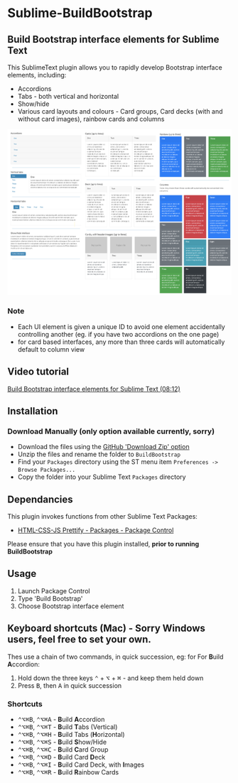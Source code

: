 # Sublime-BuildBootstrap

## Build Bootstrap interface elements for Sublime Text

This SublimeText plugin allows you to rapidly develop Bootstrap interface elements, including:

* Accordions
* Tabs - both vertical and horizontal
* Show/hide
* Various card layouts and colours - Card groups, Card decks (with and without card images), rainbow cards and columns


![Screencapture](tests/screencap.png)


### Note

* Each UI element is given a unique ID to avoid one element accidentally controlling another (eg. if you have two accordions on the one page)
* for card based interfaces, any more than three cards will automatically default to column view


## Video tutorial

[Build Bootstrap interface elements for Sublime Text (08:12)](https://www.youtube.com/embed/Z8MGYE1QJCc?rel=0)

## Installation

### Download Manually (only option available currently, sorry)

* Download the files using the [GitHub 'Download Zip' option](https://github.com/BirdyOz/Sublime-BuildBanner/archive/refs/heads/master.zip)
* Unzip the files and rename the folder to `BuildBootstrap`
* Find your `Packages` directory using the ST menu item  `Preferences -> Browse Packages...`
* Copy the folder into your Sublime Text `Packages` directory

## Dependancies

This plugin invokes functions from other Sublime Text Packages:

<ul>
    <li><a href="https://packagecontrol.io/packages/HTML-CSS-JS%20Prettify" target="_blank">HTML-CSS-JS Prettify - Packages - Package Control</a></li>
</ul>

Please ensure that you have this plugin installed, **prior to running BuildBootstrap**

## Usage

1. Launch Package Control
2. Type 'Build Bootstrap'
3. Choose Bootstrap interface element

## Keyboard shortcuts (Mac) - Sorry Windows users, feel free to set your own.

Thes use a chain of two commands, in quick succession, eg: for For **B**uild **A**ccordion:

1. Hold down the three keys <kbd>⌃</kbd> + <kbd>⌥</kbd> + <kbd>⌘</kbd> - and keep them held down
2. Press <kbd>B</kbd>, then <kbd>A</kbd> in quick succession

### Shortcuts

* <kbd>⌃</kbd><kbd>⌥</kbd><kbd>⌘</kbd><kbd>B</kbd>, <kbd>⌃</kbd><kbd>⌥</kbd><kbd>⌘</kbd><kbd>A</kbd>  - **B**uild **A**ccordion
* <kbd>⌃</kbd><kbd>⌥</kbd><kbd>⌘</kbd><kbd>B</kbd>, <kbd>⌃</kbd><kbd>⌥</kbd><kbd>⌘</kbd><kbd>T</kbd>  - **B**uild **T**abs (Vertical)
* <kbd>⌃</kbd><kbd>⌥</kbd><kbd>⌘</kbd><kbd>B</kbd>, <kbd>⌃</kbd><kbd>⌥</kbd><kbd>⌘</kbd><kbd>H</kbd>  - **B**uild Tabs (**H**orizontal)
* <kbd>⌃</kbd><kbd>⌥</kbd><kbd>⌘</kbd><kbd>B</kbd>, <kbd>⌃</kbd><kbd>⌥</kbd><kbd>⌘</kbd><kbd>S</kbd>  - **B**uild **S**how/Hide
* <kbd>⌃</kbd><kbd>⌥</kbd><kbd>⌘</kbd><kbd>B</kbd>, <kbd>⌃</kbd><kbd>⌥</kbd><kbd>⌘</kbd><kbd>C</kbd>  - **B**uild **C**ard Group
* <kbd>⌃</kbd><kbd>⌥</kbd><kbd>⌘</kbd><kbd>B</kbd>, <kbd>⌃</kbd><kbd>⌥</kbd><kbd>⌘</kbd><kbd>D</kbd>  - **B**uild Card **D**eck
* <kbd>⌃</kbd><kbd>⌥</kbd><kbd>⌘</kbd><kbd>B</kbd>, <kbd>⌃</kbd><kbd>⌥</kbd><kbd>⌘</kbd><kbd>I</kbd>  - **B**uild Card Deck, with **I**mages
* <kbd>⌃</kbd><kbd>⌥</kbd><kbd>⌘</kbd><kbd>B</kbd>, <kbd>⌃</kbd><kbd>⌥</kbd><kbd>⌘</kbd><kbd>R</kbd>  - **B**uild **R**ainbow Cards